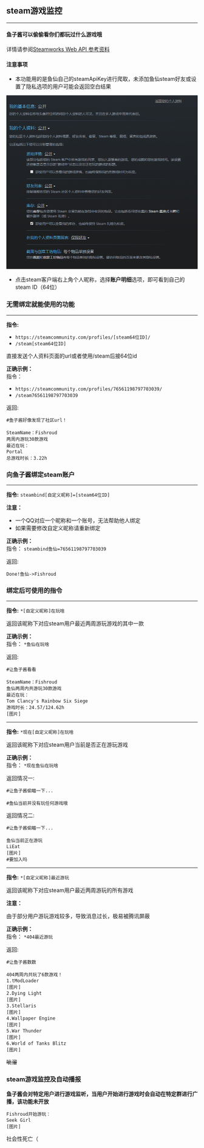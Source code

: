 ## steam游戏监控
***
#### 鱼子酱可以偷偷看你们都玩过什么游戏哦

详情请参阅[Steamworks Web API 参考资料](https://partner.steamgames.com/doc/webapi)

#### 注意事项
* 本功能用的是鱼仙自己的steamApiKey进行爬取，未添加鱼仙steam好友或设置了隐私选项的用户可能会返回空白结果

![隐私设置参考](image/steam.png)

* 点击steam客户端右上角个人昵称，选择**账户明细**选项，即可看到自己的steam ID（64位）

### 无需绑定就能使用的功能

***

**指令:**
* `https://steamcommunity.com/profiles/[steam64位ID]/`
* `/steam[steam64位ID]`

直接发送个人资料页面的url或者使用/steam后接64位id

**正确示例：**  
指令：
* `https://steamcommunity.com/profiles/76561198797703039/`
* `/steam76561198797703039`

返回:
```
#鱼子酱好像发现了社区url！

SteamName：Fishroud
两周内游玩30款游戏
最近在玩：
Portal
总游戏时长：3.22h
```

### 向鱼子酱绑定steam账户

***


**指令:** `steambind[自定义昵称]=[steam64位ID]`

**注意：**

* 一个QQ对应一个昵称和一个账号，无法帮助他人绑定
* 如果需要修改自定义昵称请重新绑定

**正确示例：**  
指令： `steambind鱼仙=76561198797703039`

返回:
```
Done!鱼仙->Fishroud
```
  
 
  
### 绑定后可使用的指令

***

**指令:** `*[自定义昵称]在玩啥`

返回该昵称下对应steam用户最近两周游玩游戏的其中一款

**正确示例：**  
指令： `*鱼仙在玩啥`

返回:
```
#让鱼子酱看看

SteamName：Fishroud
鱼仙两周内共游玩30款游戏
最近在玩：
Tom Clancy's Rainbow Six Siege
游戏时长：24.57/124.62h
[图片]
```
***
**指令:** `*现在[自定义昵称]在玩啥`

返回该昵称下对应steam用户当前是否正在游玩游戏

**正确示例：**  
指令： `*现在鱼仙在玩啥`

返回情况一:
```
#让鱼子酱偷瞄一下...

#鱼仙当前并没有玩任何游戏哦
```

返回情况二:
```
#让鱼子酱偷瞄一下...

鱼仙当前正在游玩
LiEat
[图片]
#要加入吗
```

***
**指令:** `*[自定义昵称]最近游玩`

返回该昵称下对应steam用户最近两周游玩的所有游戏

**注意：**

由于部分用户游玩游戏较多，导致消息过长，极易被腾讯屏蔽

**正确示例：**  
指令： `*404最近游玩`

返回:
```
#让鱼子酱数数

404两周内共玩了6款游戏！
1.tModLoader
[图片]
2.Dying Light
[图片]
3.Stellaris
[图片]
4.Wallpaper Engine
[图片]
5.War Thunder
[图片]
6.World of Tanks Blitz
[图片]
```

~~呲溜~~
### steam游戏监控及自动播报

**鱼子酱会对特定用户进行游戏监听，当用户开始进行游戏时会自动在特定群进行广播，该功能未开放**
```
Fishroud开始游玩：
Seek Girl
[图片]
```

社会性死亡（



